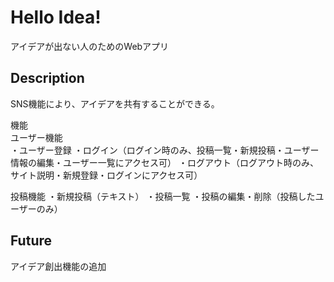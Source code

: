 Hello Idea!
====

アイデアが出ない人のためのWebアプリ

## Description
SNS機能により、アイデアを共有することができる。  

機能  
ユーザー機能  
  ・ユーザー登録
  ・ログイン（ログイン時のみ、投稿一覧・新規投稿・ユーザー情報の編集・ユーザー一覧にアクセス可）
  ・ログアウト（ログアウト時のみ、サイト説明・新規登録・ログインにアクセス可）  
  
投稿機能
  ・新規投稿（テキスト）
  ・投稿一覧
  ・投稿の編集・削除（投稿したユーザーのみ）  

## Future
アイデア創出機能の追加
